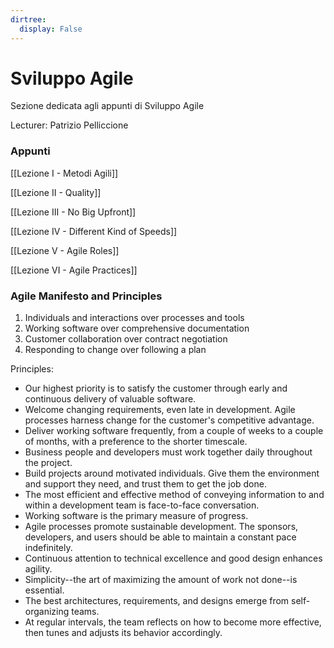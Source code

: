 ```yaml
---
dirtree:
  display: False
---
```


# Sviluppo Agile

Sezione dedicata agli appunti di Sviluppo Agile

Lecturer: Patrizio Pelliccione

### Appunti

[[Lezione I - Metodi Agili]]

[[Lezione II - Quality]]

[[Lezione III - No Big Upfront]]

[[Lezione IV - Different Kind of Speeds]]

[[Lezione V - Agile Roles]]

[[Lezione VI - Agile Practices]]

### Agile Manifesto and Principles

1. Individuals and interactions over processes and tools
2. Working software over comprehensive documentation
3. Customer collaboration over contract negotiation
4. Responding to change over following a plan

Principles:
- Our highest priority is to satisfy the customer through early and continuous delivery of valuable software.
- Welcome changing requirements, even late in development. Agile processes harness change for the customer's competitive advantage.
- Deliver working software frequently, from a couple of weeks to a couple of months, with a preference to the shorter timescale.
- Business people and developers must work together daily throughout the project.
- Build projects around motivated individuals. Give them the environment and support they need, and trust them to get the job done.
- The most efficient and effective method of conveying information to and within a development team is face-to-face conversation.
- Working software is the primary measure of progress.
- Agile processes promote sustainable development. The sponsors, developers, and users should be able to maintain a constant pace indefinitely.
- Continuous attention to technical excellence and good design enhances agility.
- Simplicity--the art of maximizing the amount of work not done--is essential.
- The best architectures, requirements, and designs emerge from self-organizing teams.
- At regular intervals, the team reflects on how to become more effective, then tunes and adjusts its behavior accordingly. 